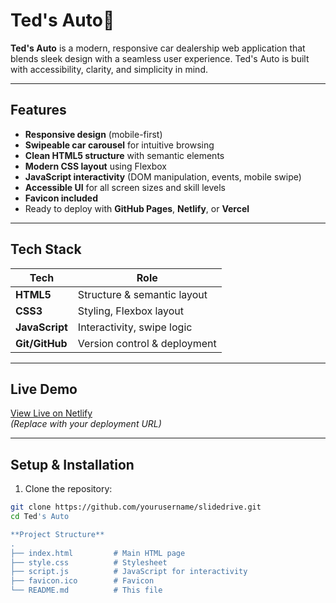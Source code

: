 # Ted's Auto🚗

**Ted's Auto** is a modern, responsive car dealership web application that blends sleek design with a seamless user experience. Ted's Auto is built with accessibility, clarity, and simplicity in mind.

---

## **Features**

- **Responsive design** (mobile-first)
- **Swipeable car carousel** for intuitive browsing
- **Clean HTML5 structure** with semantic elements
- **Modern CSS layout** using Flexbox
- **JavaScript interactivity** (DOM manipulation, events, mobile swipe)
- **Accessible UI** for all screen sizes and skill levels
- **Favicon included**
- Ready to deploy with **GitHub Pages**, **Netlify**, or **Vercel**

---

## **Tech Stack**

| Tech         | Role                        |
|--------------|-----------------------------|
| **HTML5**    | Structure & semantic layout |
| **CSS3**     | Styling, Flexbox layout     |
| **JavaScript** | Interactivity, swipe logic |
| **Git/GitHub** | Version control & deployment |

---

## **Live Demo**

[View Live on Netlify](https://your-demo-link.netlify.app)  
*(Replace with your deployment URL)*

---

## **Setup & Installation**

1. Clone the repository:

```bash
git clone https://github.com/yourusername/slidedrive.git
cd Ted's Auto

**Project Structure**
.
├── index.html         # Main HTML page
├── style.css          # Stylesheet
├── script.js          # JavaScript for interactivity
├── favicon.ico        # Favicon
└── README.md          # This file

